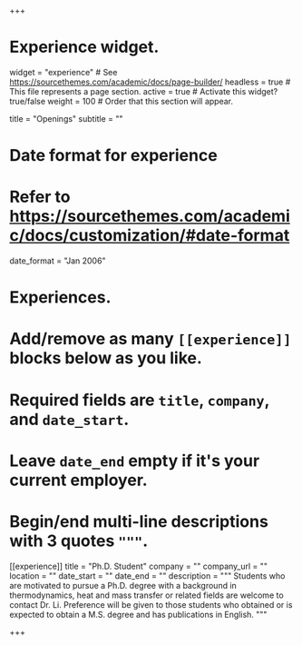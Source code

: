 
+++
# Experience widget.
widget = "experience"  # See https://sourcethemes.com/academic/docs/page-builder/
headless = true  # This file represents a page section.
active = true  # Activate this widget? true/false
weight = 100  # Order that this section will appear.

title = "Openings"
subtitle = ""

# Date format for experience
#   Refer to https://sourcethemes.com/academic/docs/customization/#date-format
date_format = "Jan 2006"

# Experiences.
#   Add/remove as many `[[experience]]` blocks below as you like.
#   Required fields are `title`, `company`, and `date_start`.
#   Leave `date_end` empty if it's your current employer.
#   Begin/end multi-line descriptions with 3 quotes `"""`.

[[experience]]
  title = "Ph.D. Student"
  company = ""
  company_url = ""
  location = ""
  date_start = ""
  date_end = ""
  description = """
  Students who are motivated to pursue a Ph.D. degree with a background in thermodynamics, heat and mass transfer or related fields are welcome to contact Dr. Li. Preference will be given to those students who obtained or is expected to obtain a M.S. degree and has publications in English. 
  """



+++
